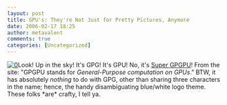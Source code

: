 ```yaml
---
layout: post
title: GPU's: They're Not Just for Pretty Pictures, Anymore
date: 2006-02-17 18:25
author: metavalent
comments: true
categories: [Uncategorized]
---
```

<!--Lead Photo --><a href="http://www.gpgpu.org/"><img src="http://awebcamdarkly.com/images/gpgpu.logo.gif" border="0" alt="0" /></a><!-- Commentary -->Look! Up in the sky!  It's GPG!  It's GPU!  No, it's <a href="http://www.gpgpu.org/">Super GPGPU</a>! From the site: "GPGPU stands for <i>General-Purpose computation on GPUs</i>."  BTW, it has absolutely <i>nothing</i> to do with GPG, other than sharing three characters in the name; hence, the handy disambiguating blue/white logo theme.  These folks *are* crafty, I tell ya.

